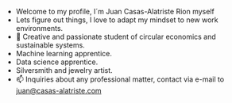 - Welcome to my profile, I´m Juan Casas-Alatriste Rion myself
- Lets figure out things, I love to adapt my mindset to new work environments. 
- 🌱 Creative and passionate student of circular economics and sustainable systems.
- Machine learning apprentice.
- Data science apprentice.
- Silversmith and jewelry artist.
- 📫 Inquiries about any professional matter, contact via e-mail to juan@casas-alatriste.com

<!---

--->
